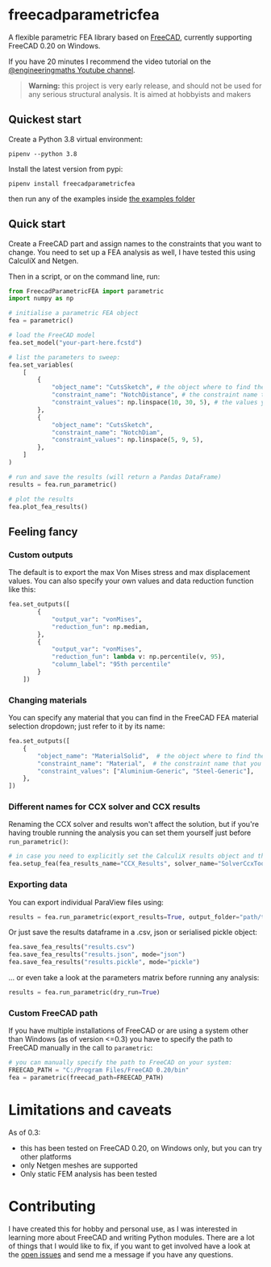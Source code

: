 # freecadparametricfea

 A flexible parametric FEA library based on [FreeCAD](https://www.freecadweb.org/), currently supporting FreeCAD 0.20 on Windows.
 
 If you have 20 minutes I recommend the video tutorial on the [@engineeringmaths Youtube channel](https://www.youtube.com/watch?v=cwtgB4KpdJo).

> **Warning:**
> this project is very early release, and should not be used for any serious structural analysis. It is aimed at hobbyists and makers

## Quickest start
Create a Python 3.8 virtual environment:

`pipenv --python 3.8`

Install the latest version from pypi:

`pipenv install freecadparametricfea`

then run any of the examples inside [the examples folder](examples/)

## Quick start

Create a FreeCAD part and assign names to the constraints that you want to change. You need to set up a FEA analysis as well, I have tested this using CalculiX and Netgen.

Then in a script, or on the command line, run:

```python
from FreecadParametricFEA import parametric
import numpy as np

# initialise a parametric FEA object
fea = parametric()

# load the FreeCAD model
fea.set_model("your-part-here.fcstd")

# list the parameters to sweep:
fea.set_variables(
    [
        {
            "object_name": "CutsSketch", # the object where to find the constraint
            "constraint_name": "NotchDistance", # the constraint name that you assigned 
            "constraint_values": np.linspace(10, 30, 5), # the values you want to check
        },
        {
            "object_name": "CutsSketch",
            "constraint_name": "NotchDiam",
            "constraint_values": np.linspace(5, 9, 5),
        },
    ]
)

# run and save the results (will return a Pandas DataFrame)
results = fea.run_parametric()

# plot the results
fea.plot_fea_results()
```

## Feeling fancy

### Custom outputs
The default is to export the max Von Mises stress and max displacement values. You can also specify your own values and data reduction function like this:

```python
fea.set_outputs([
        {
            "output_var": "vonMises",
            "reduction_fun": np.median,
        },
        {
            "output_var": "vonMises",
            "reduction_fun": lambda v: np.percentile(v, 95),
            "column_label": "95th percentile"
        }
    ])
```

### Changing materials
You can specify any material that you can find in the FreeCAD FEA material selection dropdown; just refer to it by its name:

```python
fea.set_outputs([
    {
        "object_name": "MaterialSolid",  # the object where to find the constraint
        "constraint_name": "Material",  # the constraint name that you assigned
        "constraint_values": ["Aluminium-Generic", "Steel-Generic"],
    },
])
```
### Different names for CCX solver and CCX results
Renaming the CCX solver and results won't affect the solution, but if you're having trouble running the analysis you can set them yourself just before `run_parametric()`:

```python
# in case you need to explicitly set the CalculiX results object and the solver name
fea.setup_fea(fea_results_name="CCX_Results", solver_name="SolverCcxTools")
```

### Exporting data

You can export individual ParaView files using:

```python
results = fea.run_parametric(export_results=True, output_folder="path/to/my/results")
```


Or just save the results dataframe in a .csv, json or serialised pickle object:

```python
fea.save_fea_results("results.csv")
fea.save_fea_results("results.json", mode="json")
fea.save_fea_results("results.pickle", mode="pickle")
```

... or even take a look at the parameters matrix before running any analysis:

```python
results = fea.run_parametric(dry_run=True)
```

### Custom FreeCAD path
If you have multiple installations of FreeCAD or are using a system other than Windows (as of version <=0.3) you have to specify the path to FreeCAD manually in the call to `parametric`:

```python
# you can manually specify the path to FreeCAD on your system:
FREECAD_PATH = "C:/Program Files/FreeCAD 0.20/bin"
fea = parametric(freecad_path=FREECAD_PATH)
```
# Limitations and caveats

As of 0.3:
 * this has been tested on FreeCAD 0.20, on Windows only, but you can try other platforms
 * only Netgen meshes are supported
 * Only static FEM analysis has been tested

# Contributing
I have created this for hobby and personal use, as I was interested in learning more about FreeCAD and writing Python modules. There are a lot of things that I would like to fix, if you want to get involved have a look at the [open issues](https://github.com/da-crivelli/freecad-parametric-fea/issues/) and send me a message if you have any questions.


